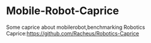 # Mobile-Robot-Caprice
Some caprice about mobilerobot,benchmarking Robotics Caprice:https://github.com/Racheus/Robotics-Caprice
